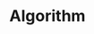 ---
title: Algorithm
layout: collection
collection: algorithm
permalink: /algorithm/
author_profile: true
show_excerpts : false
---